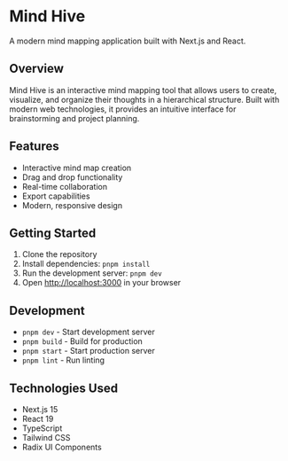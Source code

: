 # Mind Hive

A modern mind mapping application built with Next.js and React.

## Overview

Mind Hive is an interactive mind mapping tool that allows users to create, visualize, and organize their thoughts in a hierarchical structure. Built with modern web technologies, it provides an intuitive interface for brainstorming and project planning.

## Features

- Interactive mind map creation
- Drag and drop functionality
- Real-time collaboration
- Export capabilities
- Modern, responsive design

## Getting Started

1. Clone the repository
2. Install dependencies: `pnpm install`
3. Run the development server: `pnpm dev`
4. Open [http://localhost:3000](http://localhost:3000) in your browser

## Development

- `pnpm dev` - Start development server
- `pnpm build` - Build for production
- `pnpm start` - Start production server
- `pnpm lint` - Run linting

## Technologies Used

- Next.js 15
- React 19
- TypeScript
- Tailwind CSS
- Radix UI Components
